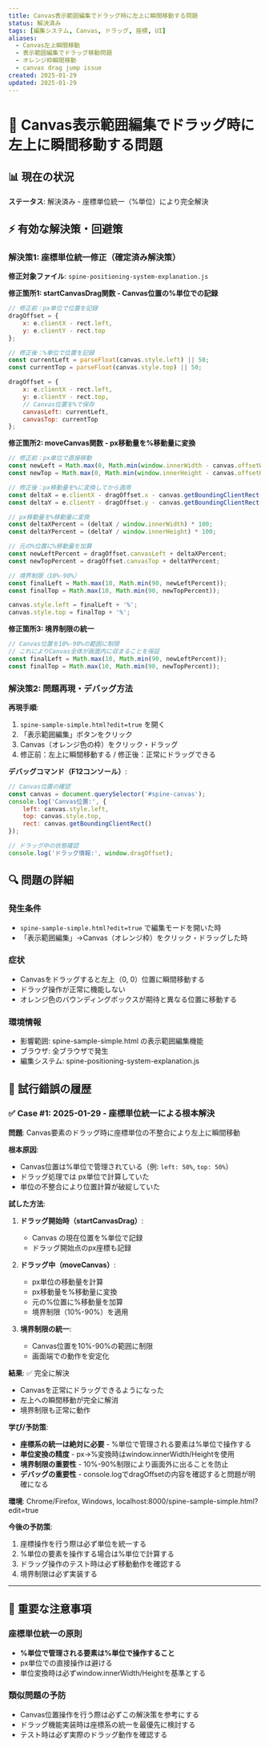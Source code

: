 ```yaml
---
title: Canvas表示範囲編集でドラッグ時に左上に瞬間移動する問題
status: 解決済み
tags: [編集システム, Canvas, ドラッグ, 座標, UI]
aliases: 
  - Canvas左上瞬間移動
  - 表示範囲編集でドラッグ移動問題
  - オレンジ枠瞬間移動
  - canvas drag jump issue
created: 2025-01-29
updated: 2025-01-29
---
```


# 🎯 Canvas表示範囲編集でドラッグ時に左上に瞬間移動する問題

## 📊 現在の状況
**ステータス**: 解決済み - 座標単位統一（%単位）により完全解決

## ⚡ 有効な解決策・回避策

### 解決策1: 座標単位統一修正（確定済み解決策）
<!-- 🔒 確定済み解決策 - 変更禁止 -->

**修正対象ファイル**: `spine-positioning-system-explanation.js`

**修正箇所1: startCanvasDrag関数 - Canvas位置の%単位での記録**
```javascript
// 修正前：px単位で位置を記録
dragOffset = {
    x: e.clientX - rect.left,
    y: e.clientY - rect.top
};

// 修正後：%単位で位置を記録
const currentLeft = parseFloat(canvas.style.left) || 50;
const currentTop = parseFloat(canvas.style.top) || 50;

dragOffset = {
    x: e.clientX - rect.left,
    y: e.clientY - rect.top,
    // Canvas位置を%で保存
    canvasLeft: currentLeft,
    canvasTop: currentTop
};
```

**修正箇所2: moveCanvas関数 - px移動量を%移動量に変換**
```javascript
// 修正前：px単位で直接移動
const newLeft = Math.max(0, Math.min(window.innerWidth - canvas.offsetWidth, e.clientX - dragOffset.x));
const newTop = Math.max(0, Math.min(window.innerHeight - canvas.offsetHeight, e.clientY - dragOffset.y));

// 修正後：px移動量を%に変換してから適用
const deltaX = e.clientX - dragOffset.x - canvas.getBoundingClientRect().left;
const deltaY = e.clientY - dragOffset.y - canvas.getBoundingClientRect().top;

// px移動量を%移動量に変換
const deltaXPercent = (deltaX / window.innerWidth) * 100;
const deltaYPercent = (deltaY / window.innerHeight) * 100;

// 元の%位置に%移動量を加算
const newLeftPercent = dragOffset.canvasLeft + deltaXPercent;
const newTopPercent = dragOffset.canvasTop + deltaYPercent;

// 境界制限（10%-90%）
const finalLeft = Math.max(10, Math.min(90, newLeftPercent));
const finalTop = Math.max(10, Math.min(90, newTopPercent));

canvas.style.left = finalLeft + '%';
canvas.style.top = finalTop + '%';
```

**修正箇所3: 境界制限の統一**
```javascript
// Canvas位置を10%-90%の範囲に制限
// これによりCanvas全体が画面内に収まることを保証
const finalLeft = Math.max(10, Math.min(90, newLeftPercent));
const finalTop = Math.max(10, Math.min(90, newTopPercent));
```

### 解決策2: 問題再現・デバッグ方法

**再現手順**:
1. `spine-sample-simple.html?edit=true` を開く
2. 「表示範囲編集」ボタンをクリック
3. Canvas（オレンジ色の枠）をクリック・ドラッグ
4. 修正前：左上に瞬間移動する / 修正後：正常にドラッグできる

**デバッグコマンド（F12コンソール）**:
```javascript
// Canvas位置の確認
const canvas = document.querySelector('#spine-canvas');
console.log('Canvas位置:', {
    left: canvas.style.left,
    top: canvas.style.top,
    rect: canvas.getBoundingClientRect()
});

// ドラッグ中の状態確認
console.log('ドラッグ情報:', window.dragOffset);
```

## 🔍 問題の詳細
### 発生条件
- `spine-sample-simple.html?edit=true` で編集モードを開いた時
- 「表示範囲編集」→Canvas（オレンジ枠）をクリック・ドラッグした時

### 症状
- Canvasをドラッグすると左上（0, 0）位置に瞬間移動する
- ドラッグ操作が正常に機能しない
- オレンジ色のバウンディングボックスが期待と異なる位置に移動する

### 環境情報
- 影響範囲: spine-sample-simple.html の表示範囲編集機能
- ブラウザ: 全ブラウザで発生
- 編集システム: spine-positioning-system-explanation.js

## 📝 試行錯誤の履歴

### ✅ Case #1: 2025-01-29 - 座標単位統一による根本解決

**問題**: Canvas要素のドラッグ時に座標単位の不整合により左上に瞬間移動

**根本原因**: 
- Canvas位置は%単位で管理されている（例: `left: 50%`, `top: 50%`）
- ドラッグ処理では px単位で計算していた
- 単位の不整合により位置計算が破綻していた

**試した方法**: 
1. **ドラッグ開始時（startCanvasDrag）**:
   - Canvas の現在位置を%単位で記録
   - ドラッグ開始点のpx座標も記録

2. **ドラッグ中（moveCanvas）**:
   - px単位の移動量を計算
   - px移動量を%移動量に変換
   - 元の%位置に%移動量を加算
   - 境界制限（10%-90%）を適用

3. **境界制限の統一**:
   - Canvas位置を10%-90%の範囲に制限
   - 画面端での動作を安定化

**結果**: ✅ 完全に解決
- Canvasを正常にドラッグできるようになった
- 左上への瞬間移動が完全に解消
- 境界制限も正常に動作

**学び/予防策**: 
- **座標系の統一は絶対に必要** - %単位で管理される要素は%単位で操作する
- **単位変換の精度** - px→%変換時はwindow.innerWidth/Heightを使用
- **境界制限の重要性** - 10%-90%制限により画面外に出ることを防止
- **デバッグの重要性** - console.logでdragOffsetの内容を確認すると問題が明確になる

**環境**: Chrome/Firefox, Windows, localhost:8000/spine-sample-simple.html?edit=true

**今後の予防策**:
1. 座標操作を行う際は必ず単位を統一する
2. %単位の要素を操作する場合は%単位で計算する
3. ドラッグ操作のテスト時は必ず移動動作を確認する
4. 境界制限は必ず実装する

---

## 🚨 重要な注意事項

### 座標単位統一の原則
- **%単位で管理される要素は%単位で操作すること**
- px単位での直接操作は避ける
- 単位変換時は必ずwindow.innerWidth/Heightを基準とする

### 類似問題の予防
- Canvas位置操作を行う際は必ずこの解決策を参考にする
- ドラッグ機能実装時は座標系の統一を最優先に検討する
- テスト時は必ず実際のドラッグ動作を確認する